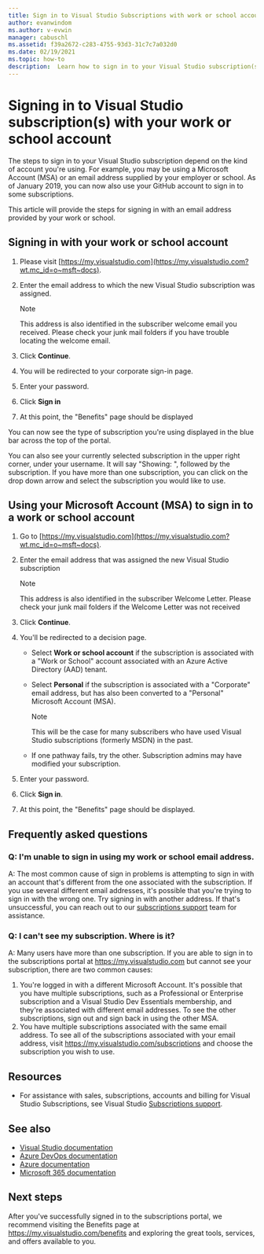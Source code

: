 ```yaml
---
title: Sign in to Visual Studio Subscriptions with work or school accounts | Microsoft Docs
author: evanwindom
ms.author: v-evwin
manager: cabuschl
ms.assetid: f39a2672-c283-4755-93d3-31c7c7a032d0
ms.date: 02/19/2021
ms.topic: how-to
description:  Learn how to sign in to your Visual Studio subscription(s) with your work or school account. 
---
```


# Signing in to Visual Studio subscription(s) with your work or school account 

The steps to sign in to your Visual Studio subscription depend on the kind of account you're using.  For example, you may be using a Microsoft Account (MSA) or an email address supplied by your employer or school.  As of January 2019, you can now also use your GitHub account to sign in to some subscriptions. 

This article will provide the steps for signing in with an email address provided by your work or school.

## Signing in with your work or school account

1. Please visit [https://my.visualstudio.com](https://my.visualstudio.com?wt.mc_id=o~msft~docs).
2. Enter the email address to which the new Visual Studio subscription was assigned.

   > [!NOTE]
   > This address is also identified in the subscriber welcome email you received. Please check your junk mail folders if you have trouble locating the welcome email.

3. Click **Continue**.
4. You will be redirected to your corporate sign-in page.
5. Enter your password.
6. Click **Sign in**
7. At this point, the "Benefits" page should be displayed

You can now see the type of subscription you're using displayed in the blue bar across the top of the portal.

You can also see your currently selected subscription in the upper right corner, under your username.  It will say "Showing: ", followed by the subscription.  If you have more than one subscription, you can click on the drop down arrow and select the subscription you would like to use.

## Using your Microsoft Account (MSA) to sign in to a work or school account

1. Go to [https://my.visualstudio.com](https://my.visualstudio.com?wt.mc_id=o~msft~docs).
2. Enter the email address that was assigned the new Visual Studio subscription

   > [!NOTE]
   > This address is also identified in the subscriber Welcome Letter. Please check your junk mail folders if the Welcome Letter was not received

3. Click **Continue**.
4. You'll be redirected to a decision page.
    - Select **Work or school account** if the subscription is associated with a "Work or School" account associated with an Azure Active Directory (AAD) tenant.
    - Select **Personal** if the subscription is associated with a "Corporate" email address, but has also been converted to a "Personal" Microsoft Account (MSA).

        > [!NOTE]
        > This will be the case for many subscribers who have used Visual Studio subscriptions (formerly MSDN) in the past.

    - If one pathway fails, try the other.  Subscription admins may have modified your subscription.

5. Enter your password.
6. Click **Sign in**.
7. At this point, the "Benefits" page should be displayed.

## Frequently asked questions
### Q:  I'm unable to sign in using my work or school email address.  
A:  The most common cause of sign in problems is attempting to sign in with an account that's different from the one associated with the subscription.  If you use several different email addresses, it's possible that you're trying to sign in with the wrong one.  Try signing in with another address.  If that's unsuccessful, you can reach out to our [subscriptions support](https://visualstudio.microsoft.com/subscriptions/support/) team for assistance.  

### Q:  I can't see my subscription. Where is it?
A:  Many users have more than one subscription.  If you are able to sign in to the subscriptions portal at https://my.visualstudio.com but cannot see your subscription, there are two common causes:
1. You're logged in with a different Microsoft Account.  It's possible that you have multiple subscriptions, such as a Professional or Enterprise subscription and a Visual Studio Dev Essentials membership, and they're associated with different email addresses. To see the other subscriptions, sign out and sign back in using the other MSA.
2. You have multiple subscriptions associated with the same email address.  To see all of the subscriptions associated with your email address, visit https://my.visualstudio.com/subscriptions and choose the subscription you wish to use. 

## Resources 
- For assistance with sales, subscriptions, accounts and billing for Visual Studio Subscriptions, see Visual Studio [Subscriptions support](https://aka.ms/vssubscriberhelp).

## See also
- [Visual Studio documentation](/visualstudio/)
- [Azure DevOps documentation](/azure/devops/)
- [Azure documentation](/azure/)
- [Microsoft 365 documentation](/microsoft-365/)

## Next steps
After you've successfully signed in to the subscriptions portal, we recommend visiting the Benefits page at https://my.visualstudio.com/benefits and exploring the great tools, services, and offers available to you.